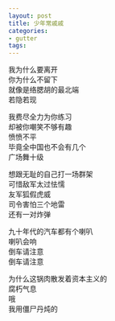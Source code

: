 ```yaml
---
layout: post
title: 少年常戚戚
categories:
- gutter
tags:
---
```


我为什么要离开 <br/>
你为什么不留下 <br/>
就像是络腮胡的最北端 <br/>
若隐若现 <br/>

我费尽全力为你练习<br/>
却被你嘲笑不够有趣<br/>
愤愤不平<br/>
毕竟全中国也不会有几个<br/>
广场舞十级<br/>

想跟无耻的自己打一场群架<br/>
可惜敌军太过怯懦<br/>
友军狐假虎威<br/>
司令害怕三个地雷<br/>
还有一对炸弹<br/>

九十年代的汽车都有个喇叭<br/>
喇叭会响<br/>
倒车请注意<br/>
倒车请注意<br/>

为什么这锅肉散发着资本主义的<br/>
腐朽气息<br/>
哦<br/>
我用僵尸丹炖的<br/>
